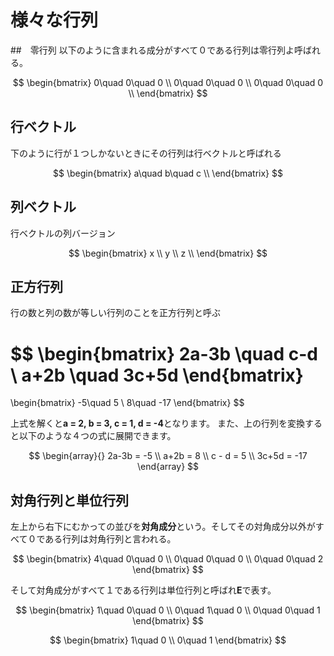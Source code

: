 # 様々な行列

##　零行列
以下のように含まれる成分がすべて０である行列は零行列よ呼ばれる。

$$
\begin{bmatrix}
    0\quad 0\quad 0 \\
    0\quad 0\quad 0 \\
    0\quad 0\quad 0 \\
\end{bmatrix}
$$

## 行ベクトル
下のように行が１つしかないときにその行列は行ベクトルと呼ばれる

$$
\begin{bmatrix}
    a\quad b\quad c \\
\end{bmatrix}
$$

## 列ベクトル
行ベクトルの列バージョン

$$
\begin{bmatrix}
    x \\
    y \\
    z \\
\end{bmatrix}
$$

## 正方行列
行の数と列の数が等しい行列のことを正方行列と呼ぶ

$$
\begin{bmatrix}
    2a-3b \quad c-d \\
    a+2b \quad 3c+5d
\end{bmatrix}
=
\begin{bmatrix}
    -5\quad 5 \\
    8\quad -17
\end{bmatrix}
$$

上式を解くと**a = 2, b = 3, c = 1, d = -4**となります。
また、上の行列を変換すると以下のような４つの式に展開できます。

$$
\begin{array}{}
2a-3b = -5 \\
a+2b = 8 \\
c - d = 5 \\
3c+5d = -17
\end{array}
$$

## 対角行列と単位行列
左上から右下にむかっての並びを**対角成分**という。そしてその対角成分以外がすべて０である行列は対角行列と言われる。

$$
\begin{bmatrix}
    4\quad 0\quad 0 \\
    0\quad 0\quad 0 \\
    0\quad 0\quad 2
\end{bmatrix}
$$

そして対角成分がすべて１である行列は単位行列と呼ばれ**E**で表す。

$$
\begin{bmatrix}
    1\quad 0\quad 0 \\
    0\quad 1\quad 0 \\
    0\quad 0\quad 1
\end{bmatrix}
$$

$$
\begin{bmatrix}
    1\quad 0 \\ 
    0\quad 1
\end{bmatrix}
$$